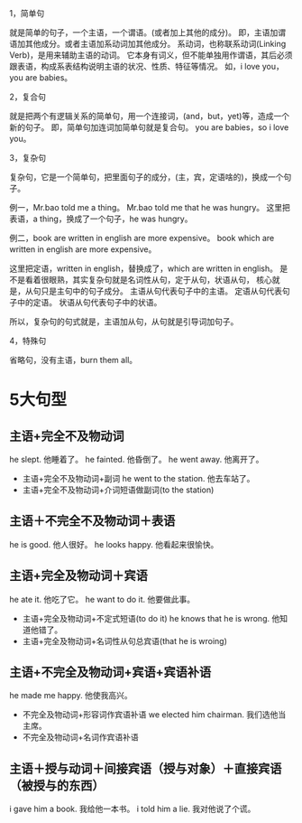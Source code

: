 1，简单句

就是简单的句子，一个主语，一个谓语。(或者加上其他的成分)。
即，主语加谓语加其他成分。或者主语加系动词加其他成分。
系动词，也称联系动词(Linking Verb)，是用来辅助主语的动词。
它本身有词义，但不能单独用作谓语，其后必须跟表语，构成系表结构说明主语的状况、性质、特征等情况。
如，i love you，you are babies。

2，复合句

就是把两个有逻辑关系的简单句，用一个连接词，(and，but，yet)等，造成一个新的句子。
即，简单句加连词加简单句就是复合句。
you are babies，so i love you。

3，复杂句

复杂句，它是一个简单句，把里面句子的成分，(主，宾，定语啥的)，换成一个句子。

例一，Mr.bao told me a thing。
Mr.bao told me that he was hungry。
这里把表语，a thing，换成了一个句子，he was hungry。

例二，book are written in english are more expensive。
book which are written in english are more expensive。

这里把定语，written in english，替换成了，which are written in english。
是不是看着很眼熟，其实复杂句就是名词性从句，定于从句，状语从句，
核心就是，从句只是主句中的句子成分。
主语从句代表句子中的主语。
定语从句代表句子中的定语。
状语从句代表句子中的状语。

所以，复杂句的句式就是，主语加从句，从句就是引导词加句子。

4，特殊句

省略句，没有主语，burn them all。


# 5大句型
## 主语+完全不及物动词
he slept. 他睡着了。
he fainted. 他昏倒了。
he went away. 他离开了。
+ 主语+完全不及物动词+副词
he went to the station. 他去车站了。
+ 主语+完全不及物动词+介词短语做副词(to the station) 

## 主语＋不完全不及物动词＋表语
he is good. 他人很好。
he looks happy. 他看起来很愉快。

## 主语+完全及物动词＋宾语
he ate it. 他吃了它。
he want to do it. 他要做此事。
+ 主语+完全及物动词+不定式短语(to do it)
he knows that he is wrong. 他知道他错了。
+ 主语+完全及物动词+名词性从句总宾语(that he is wroing)

## 主语+不完全及物动词+宾语+宾语补语
he made me happy. 他使我高兴。 
+ 不完全及物动词+形容词作宾语补语
we elected him chairman. 我们选他当主席。
+ 不完全及物动词+名词作宾语补语

## 主语＋授与动词＋间接宾语（授与对象）＋直接宾语（被授与的东西）
i gave him a book.  我给他一本书。
i told him a lie. 我对他说了个谎。








